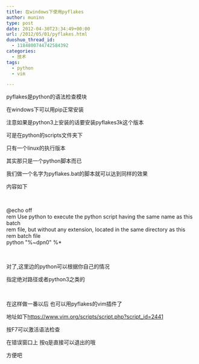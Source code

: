 ```yaml
---
title: 在windows下使用pyflakes
author: muninn
type: post
date: 2012-04-30T23:34:49+00:00
url: /2012/05/01/pyflakes.html
duoshuo_thread_id:
  - 1184800744742584392
categories:
  - 技术
tags:
  - python
  - vim

---
```

pyflakes是python的语法检查模块

在windows下可以用pip正常安装

注意如果是python3上安装的话要安装pyflakes3k这个版本

可是在python的scripts文件夹下

只有一个linux的执行版本

其实那只是一个python脚本而已

我们做一个名字为pyflakes.bat的脚本就可以达到同样的效果

内容如下

&#160;

@echo off   
rem Use python to execute the python script having the same name as this batch   
rem file, but without any extension, located in the same directory as this   
rem batch file   
python "%~dpn0" %*

&#160;

对了,这里边的python可以根据你自己的情况

指定绝对路径或者python3之类的

&#160;

在这样做一番以后 也可以用pyflakes的vim插件了

地址如下<https://www.vim.org/scripts/script.php?script_id=2441>

按F7可以激活语法检查

在错误窗口上 按q是直接可以退出的哦

方便吧